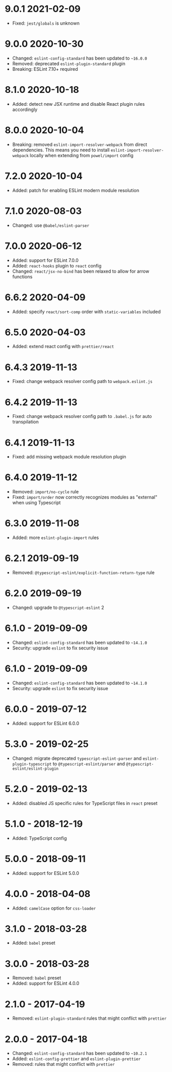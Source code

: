 # 9.0.1 2021-02-09

- Fixed: `jest/globals` is unknown

# 9.0.0 2020-10-30

- Changed: `eslint-config-standard` has been updated to `~16.0.0`
- Removed: deprecated `eslint-plugin-standard` plugin
- Breaking: ESLint 7.10+ required

# 8.1.0 2020-10-18

- Added: detect new JSX runtime and disable React plugin rules accordingly

# 8.0.0 2020-10-04

- Breaking: removed `eslint-import-resolver-webpack` from direct dependencies. This means
  you need to install `eslint-import-resolver-webpack` locally when extending from `powel/import` config

# 7.2.0 2020-10-04

- Added: patch for enabling ESLint modern module resolution

# 7.1.0 2020-08-03

- Changed: use `@babel/eslint-parser`

# 7.0.0 2020-06-12

- Added: support for ESLint 7.0.0
- Added: `react-hooks` plugin to `react` config
- Changed: `react/jsx-no-bind` has been relaxed to allow for arrow functions

# 6.6.2 2020-04-09

- Added: specify `react/sort-comp` order with `static-variables` included

# 6.5.0 2020-04-03

- Added: extend react config with `prettier/react`

# 6.4.3 2019-11-13

- Fixed: change webpack resolver config path to `webpack.eslint.js`

# 6.4.2 2019-11-13

- Fixed: change webpack resolver config path to `.babel.js` for auto transpilation

# 6.4.1 2019-11-13

- Fixed: add missing webpack module resolution plugin

# 6.4.0 2019-11-12

- Removed: `import/no-cycle` rule
- Fixed: `import/order` now correctly recognizes modules as "external" when using Typescript

# 6.3.0 2019-11-08

- Added: more `eslint-plugin-import` rules

# 6.2.1 2019-09-19

- Removed: `@typescript-eslint/explicit-function-return-type` rule

# 6.2.0 2019-09-19

- Changed: upgrade to `@typescript-eslint` 2

# 6.1.0 - 2019-09-09

- Changed: `eslint-config-standard` has been updated to `~14.1.0`
- Security: upgrade `eslint` to fix security issue

# 6.1.0 - 2019-09-09

- Changed: `eslint-config-standard` has been updated to `~14.1.0`
- Security: upgrade `eslint` to fix security issue

# 6.0.0 - 2019-07-12

- Added: support for ESLint 6.0.0

# 5.3.0 - 2019-02-25

- Changed: migrate deprecated `typescript-eslint-parser` and `eslint-plugin-typescript` to
  `@typescript-eslint/parser` and `@typescript-eslint/eslint-plugin`

# 5.2.0 - 2019-02-13

- Added: disabled JS specific rules for TypeScript files in `react` preset

# 5.1.0 - 2018-12-19

- Added: TypeScript config

# 5.0.0 - 2018-09-11

- Added: support for ESLint 5.0.0

# 4.0.0 - 2018-04-08

- Added: `camelCase` option for `css-loader`

# 3.1.0 - 2018-03-28

- Added: `babel` preset

# 3.0.0 - 2018-03-28

- Removed: `babel` preset
- Added: support for ESLint 4.0.0

# 2.1.0 - 2017-04-19

- Removed: `eslint-plugin-standard` rules that might conflict with `prettier`

# 2.0.0 - 2017-04-18

- Changed: `eslint-config-standard` has been updated to `~10.2.1`
- Added: `eslint-config-prettier` and `eslint-plugin-prettier`
- Removed: rules that might conflict with `prettier`
